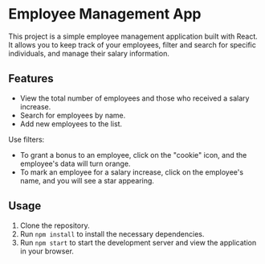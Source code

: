 # Employee Management App

This project is a simple employee management application built with React. It allows you to keep track of your employees, filter and search for specific individuals, and manage their salary information.

## Features

- View the total number of employees and those who received a salary increase.
- Search for employees by name.
- Add new employees to the list.

Use filters:
- To grant a bonus to an employee, click on the "cookie" icon, and the employee's data will turn orange.
- To mark an employee for a salary increase, click on the employee's name, and you will see a star appearing.

## Usage

1. Clone the repository.
2. Run `npm install` to install the necessary dependencies.
3. Run `npm start` to start the development server and view the application in your browser.
